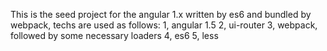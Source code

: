 This is the seed project for the angular 1.x written by es6 and bundled by webpack, techs are used as follows:
1, angular 1.5
2, ui-router
3, webpack, followed by some necessary loaders
4, es6
5, less